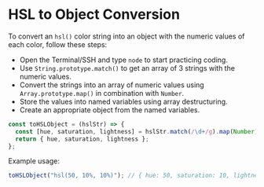 # HSL to Object Conversion

To convert an `hsl()` color string into an object with the numeric values of each color, follow these steps:

- Open the Terminal/SSH and type `node` to start practicing coding.
- Use `String.prototype.match()` to get an array of 3 strings with the numeric values.
- Convert the strings into an array of numeric values using `Array.prototype.map()` in combination with `Number`.
- Store the values into named variables using array destructuring.
- Create an appropriate object from the named variables.

```js
const toHSLObject = (hslStr) => {
  const [hue, saturation, lightness] = hslStr.match(/\d+/g).map(Number);
  return { hue, saturation, lightness };
};
```

Example usage:

```js
toHSLObject("hsl(50, 10%, 10%)"); // { hue: 50, saturation: 10, lightness: 10 }
```
